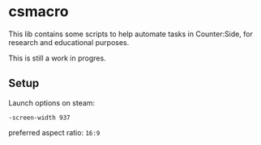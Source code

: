 # csmacro
This lib contains some scripts to help automate tasks in Counter:Side, for research and educational purposes.

This is still a work in progres.

## Setup
Launch options on steam:
```
-screen-width 937
```
preferred aspect ratio: `16:9` 
